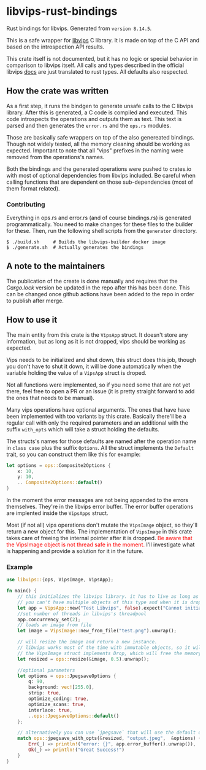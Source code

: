# libvips-rust-bindings
Rust bindings for libvips. Generated from `version 8.14.5`.

This is a safe wrapper for [libvips](https://libvips.github.io/libvips/) C library. It is made on top of the C API and based on the introspection API results.

This crate itself is not documented, but it has no logic or special behavior in comparison to libvips itself. All calls and types described in the official libvips [docs](https://libvips.github.io/libvips/API/current/) are just translated to rust types. All defaults also respected.

## How the crate was written

As a first step, it runs the bindgen to generate unsafe calls to the C libvips library. After this is generated, a C code is compiled and executed. This code introspects the operations and outputs them as text. This text is parsed and then generates the `error.rs` and the `ops.rs` modules.

Those are basically safe wrappers on top of the also genereated bindings. Though not widely tested, all the memory cleaning should be working as expected. Important to note that all "vips" prefixes in the naming were removed from the operations's names.

Both the bindings and the generated operations were pushed to crates.io with most of optional dependencies from libvips included. Be careful when calling functions that are dependent on those sub-dependencies (most of them format related).

### Contributing

Everything in ops.rs and error.rs (and of course bindings.rs) is generated programmatically. You need to make changes for these files to the builder for these. Then, run the following shell scripts from the `generator` directory.

```
$ ./build.sh     # Builds the libvips-builder docker image
$ ./generate.sh  # Actually generates the bindings
```

## A note to the maintainers

The publication of the create is done manually and requires that the _Cargo.lock_ version be updated in the repo after this has been done. This can be changed once github actions have been added to the repo in order to publish after merge.

## How to use it

The main entity from this crate is the `VipsApp` struct. It doesn't store any information, but as long as it is not dropped, vips should be working as expected.

Vips needs to be initialized and shut down, this struct does this job, though you don't have to shut it down, it will be done automatically when the variable holding the value of a `VipsApp` struct is droped.

Not all functions were implemented, so if you need some that are not yet there, feel free to open a PR or an issue (it is pretty straight forward to add the ones that needs to be manual).

Many vips operations have optional arguments. The ones that have have been implemented with too variants by this crate. Basically there'll be a regular call with only the required parameters and an additional with the suffix `with_opts` which will take a struct holding the defaults. 

The structs's names for those defaults are named after the operation name in `class case` plus the suffix `Options`. All the struct implements the `Default` trait, so you can construct them like this for example: 

```rust
let options = ops::Composite2Options {
    x: 10,
    y: 10,
    .. Composite2Options::default()
}
```

In the moment the error messages are not being appended to the errors themselves. They're in the libvips error buffer. The error buffer operations are implented inside the `VipsApps` struct. 

Most (if not all) vips operations don't mutate the `VipsImage` object, so they'll return a new object for this. The implementation of `VipsImage` in this crate takes care of freeing the internal pointer after it is dropped. <span style="color:red">Be aware that the VipsImage object is not thread safe in the moment.</span> I'll investigate what is happening and provide a solution for it in the future. 

### Example

```rust
use libvips::{ops, VipsImage, VipsApp};

fn main() {
    // this initializes the libvips library. it has to live as long as the application lives (or as long as you want to use the library within your app)
    // you can't have multiple objects of this type and when it is dropped it will call the libvips functions to free all internal structures.
    let app = VipsApp::new("Test Libvips", false).expect("Cannot initialize libvips");
    //set number of threads in libvips's threadpool
    app.concurrency_set(2);
    // loads an image from file
    let image = VipsImage::new_from_file("test.png").unwrap();

    // will resize the image and return a new instance.
    // libvips works most of the time with immutable objects, so it will return a new object
    // the VipsImage struct implements Drop, which will free the memory
    let resized = ops::resize(&image, 0.5).unwrap();

    //optional parameters
    let options = ops::JpegsaveOptions {
        q: 90,
        background: vec![255.0],
        strip: true,
        optimize_coding: true,
        optimize_scans: true,
        interlace: true,
        ..ops::JpegsaveOptions::default()
    };

    // alternatively you can use `jpegsave` that will use the default options
    match ops::jpegsave_with_opts(&resized, "output.jpeg",  &options) {
        Err(_) => println!("error: {}", app.error_buffer().unwrap()),
        Ok(_) => println!("Great Success!")
    }
}
```
